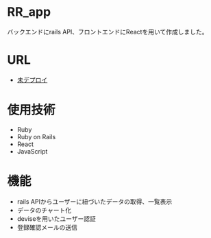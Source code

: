 # RR_app
バックエンドにrails API、フロントエンドにReactを用いて作成しました。

# URL
* [未デプロイ]()

# 使用技術
* Ruby
* Ruby on Rails
* React
* JavaScript

# 機能
* rails APIからユーザーに紐づいたデータの取得、一覧表示
* データのチャート化
* deviseを用いたユーザー認証
* 登録確認メールの送信
